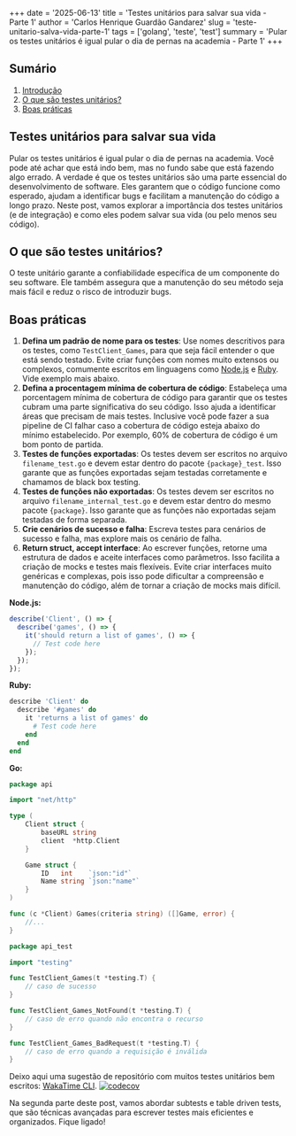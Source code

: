 +++
date = '2025-06-13'
title = 'Testes unitários para salvar sua vida - Parte 1'
author = 'Carlos Henrique Guardão Gandarez'
slug = 'teste-unitario-salva-vida-parte-1'
tags = ['golang', 'teste', 'test']
summary = 'Pular os testes unitários é igual pular o dia de pernas na academia - Parte 1'
+++

## Sumário

1. [Introdução](#testes-unitários-para-salvar-sua-vida)
2. [O que são testes unitários?](#o-que-são-testes-unitários)
3. [Boas práticas](#boas-práticas)

## Testes unitários para salvar sua vida

Pular os testes unitários é igual pular o dia de pernas na academia. Você pode até achar que está indo bem, mas no fundo sabe que está fazendo algo errado.
A verdade é que os testes unitários são uma parte essencial do desenvolvimento de software. Eles garantem que o código funcione como esperado, ajudam a identificar bugs e facilitam a manutenção do código a longo prazo.
Neste post, vamos explorar a importância dos testes unitários (e de integração) e como eles podem salvar sua vida (ou pelo menos seu código).

## O que são testes unitários?

O teste unitário garante a confiabilidade específica de um componente do seu software. Ele também assegura que a manutenção do seu método seja mais fácil e reduz o risco de introduzir bugs.

## Boas práticas

1. **Defina um padrão de nome para os testes**: Use nomes descritivos para os testes, como `TestClient_Games`, para que seja fácil entender o que está sendo testado. Evite criar funções com nomes muito extensos ou complexos, comumente escritos em linguagens como [Node.js](#nodejs) e [Ruby](#ruby). Vide exemplo mais abaixo.
2. **Defina a procentagem mínima de cobertura de código**: Estabeleça uma porcentagem mínima de cobertura de código para garantir que os testes cubram uma parte significativa do seu código. Isso ajuda a identificar áreas que precisam de mais testes. Inclusive você pode fazer a sua pipeline de CI falhar caso a cobertura de código esteja abaixo do mínimo estabelecido. Por exemplo, 60% de cobertura de código é um bom ponto de partida.
3. **Testes de funções exportadas**: Os testes devem ser escritos no arquivo `filename_test.go` e devem estar dentro do pacote `{package}_test`. Isso garante que as funções exportadas sejam testadas corretamente e chamamos de black box testing.
4. **Testes de funções não exportadas**: Os testes devem ser escritos no arquivo `filename_internal_test.go` e devem estar dentro do mesmo pacote `{package}`. Isso garante que as funções não exportadas sejam testadas de forma separada.
5. **Crie cenários de sucesso e falha**: Escreva testes para cenários de sucesso e falha, mas explore mais os cenário de falha.
6. **Return struct, accept interface**: Ao escrever funções, retorne uma estrutura de dados e aceite interfaces como parâmetros. Isso facilita a criação de mocks e testes mais flexíveis. Evite criar interfaces muito genéricas e complexas, pois isso pode dificultar a compreensão e manutenção do código, além de tornar a criação de mocks mais difícil.

<a name="nodejs"></a>**Node.js:**

```javascript
describe('Client', () => {
  describe('games', () => {
    it('should return a list of games', () => {
      // Test code here
    });
  });
});
```

<a name="ruby"></a>**Ruby:**

```ruby
describe 'Client' do
  describe '#games' do
    it 'returns a list of games' do
      # Test code here
    end
  end
end
```

**Go:**

```go
package api

import "net/http"

type (
    Client struct {
        baseURL string
        client  *http.Client
    }

    Game struct {
        ID   int    `json:"id"`
        Name string `json:"name"`
    }
)

func (c *Client) Games(criteria string) ([]Game, error) {
    //...
}
```

```go
package api_test

import "testing"

func TestClient_Games(t *testing.T) {
    // caso de sucesso
}

func TestClient_Games_NotFound(t *testing.T) {
    // caso de erro quando não encontra o recurso
}

func TestClient_Games_BadRequest(t *testing.T) {
    // caso de erro quando a requisição é inválida
}
```

Deixo aqui uma sugestão de repositório com muitos testes unitários bem escritos: [WakaTime CLI](https://github.com/wakatime/wakatime-cli).
[![codecov](https://codecov.io/gh/wakatime/wakatime-cli/branch/release/graph/badge.svg?token=9X1Q2Y3Z4W)](https://codecov.io/gh/wakatime/wakatime-cli)

Na segunda parte deste post, vamos abordar subtests e table driven tests, que são técnicas avançadas para escrever testes mais eficientes e organizados. Fique ligado!
